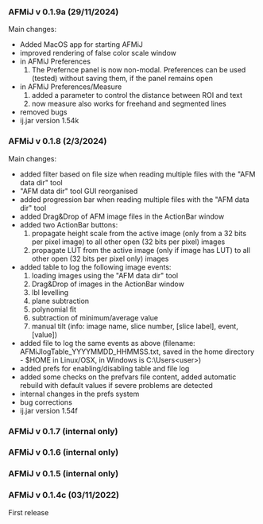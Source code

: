 ### AFMiJ v 0.1.9a (29/11/2024)
Main changes:
- Added MacOS app for starting AFMiJ
- improved rendering of false color scale window
-  in AFMiJ Preferences
	1) The Prefernce panel is now non-modal. Preferences can be used (tested) without saving them, if the panel remains open
-  in AFMiJ Preferences/Measure
	1) added a parameter to control the distance between ROI and text
 	2) now measure also works for freehand and segmented lines
- removed bugs
- ij.jar version 1.54k

### AFMiJ v 0.1.8 (2/3/2024)
Main changes:
- added filter based on file size when reading multiple files with the "AFM data dir" tool
- "AFM data dir" tool GUI reorganised
- added progression bar when reading multiple files with the "AFM data dir" tool
- added Drag&Drop of AFM image files in the ActionBar window
- added two ActionBar buttons:
	1) propagate height scale from the active image (only from a 32 bits per pixel image) to all other open (32 bits per pixel) images
	2) propagate LUT from the active image (only if image has LUT) to all other open (32 bits per pixel only) images
- added table to log the following image events:
	1) loading images using the "AFM data dir" tool
	2) Drag&Drop of images in the ActionBar window
	3) lbl levelling
	4) plane subtraction
	5) polynomial fit
	6) subtraction of minimum/average value
	7) manual tilt
	(info: image name, slice number, [slice label], event, [value])
- added file to log the same events as above (filename: AFMiJlogTable_YYYYMMDD_HHMMSS.txt, saved in the home directory - $HOME in Linux/OSX, in Windows is C:\Users\<user>)
- added prefs for enabling/disabling table and file log
- added some checks on the prefvars file content, added automatic rebuild with default values if severe problems are detected
- internal changes in the prefs system
- bug corrections
- ij.jar version 1.54f

### AFMiJ v 0.1.7 (internal only)

### AFMiJ v 0.1.6 (internal only)

### AFMiJ v 0.1.5 (internal only)

### AFMiJ v 0.1.4c (03/11/2022)
First release
